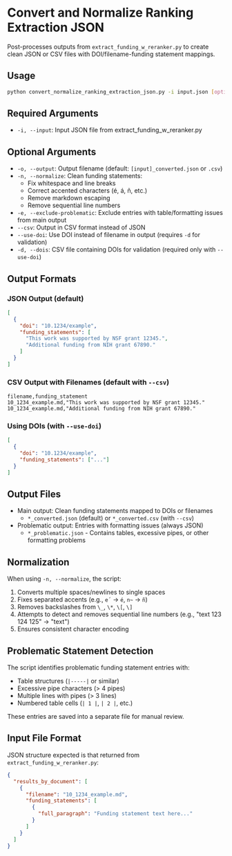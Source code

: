 # Convert and Normalize Ranking Extraction JSON

Post-processes outputs from `extract_funding_w_reranker.py` to create clean JSON or CSV files with DOI/filename-funding statement mappings.

## Usage

```bash
python convert_normalize_ranking_extraction_json.py -i input.json [options]
```

## Required Arguments

- `-i, --input`: Input JSON file from extract_funding_w_reranker.py

## Optional Arguments

- `-o, --output`: Output filename (default: `[input]_converted.json` or `.csv`)
- `-n, --normalize`: Clean funding statements:
  - Fix whitespace and line breaks
  - Correct accented characters (é, á, ñ, etc.)
  - Remove markdown escaping
  - Remove sequential line numbers
- `-e, --exclude-problematic`: Exclude entries with table/formatting issues from main output
- `--csv`: Output in CSV format instead of JSON
- `--use-doi`: Use DOI instead of filename in output (requires `-d` for validation)
- `-d, --dois`: CSV file containing DOIs for validation (required only with `--use-doi`)

## Output Formats

### JSON Output (default)
```json
[
  {
    "doi": "10.1234/example",
    "funding_statements": [
      "This work was supported by NSF grant 12345.",
      "Additional funding from NIH grant 67890."
    ]
  }
]
```

### CSV Output with Filenames (default with `--csv`)
```csv
filename,funding_statement
10_1234_example.md,"This work was supported by NSF grant 12345."
10_1234_example.md,"Additional funding from NIH grant 67890."
```

### Using DOIs (with `--use-doi`)
```json
[
  {
    "doi": "10.1234/example",
    "funding_statements": ["..."]
  }
]
```

## Output Files

- Main output: Clean funding statements mapped to DOIs or filenames
  - `*_converted.json` (default) or `*_converted.csv` (with `--csv`)
- Problematic output: Entries with formatting issues (always JSON)
  - `*_problematic.json` - Contains tables, excessive pipes, or other formatting problems


## Normalization

When using `-n, --normalize`, the script:

1. Converts multiple spaces/newlines to single spaces
2. Fixes separated accents (e.g., `e´` → `é`, `n~` → `ñ`)
3. Removes backslashes from `\_`, `\*`, `\[`, `\]`
4. Attempts to detect and removes sequential line numbers (e.g., "text 123 124 125" → "text")
5. Ensures consistent character encoding

## Problematic Statement Detection

The script identifies problematic funding statement entries with:
- Table structures (`|-----|` or similar)
- Excessive pipe characters (> 4 pipes)
- Multiple lines with pipes (> 3 lines)
- Numbered table cells (`| 1 |`, `| 2 |`, etc.)

These entries are saved into a separate file for manual review.

## Input File Format

JSON structure expected is that returned from `extract_funding_w_reranker.py`:
```json
{
  "results_by_document": [
    {
      "filename": "10_1234_example.md",
      "funding_statements": [
        {
          "full_paragraph": "Funding statement text here..."
        }
      ]
    }
  ]
}
```
